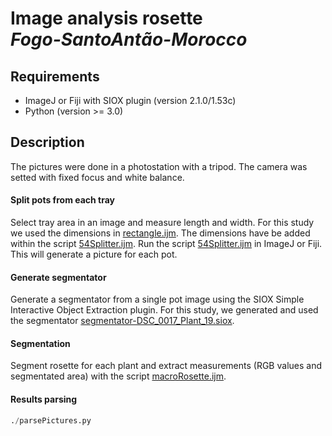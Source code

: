 # Image analysis rosette </br> *Fogo-SantoAntão-Morocco*

## Requirements

 * ImageJ or Fiji with SIOX plugin (version 2.1.0/1.53c)
 * Python (version >= 3.0)

## Description

The pictures were done in a photostation with a tripod. The camera was setted with fixed focus and white balance.

#### Split pots from each tray

Select tray area in an image and measure length and width. For this study we used the dimensions in [rectangle.ijm](rectangle.ijm). The dimensions have be added within the script [54Splitter.ijm]([54Splitter.ijm]). Run the script [54Splitter.ijm]([54Splitter.ijm]) in ImageJ or Fiji. This will generate a picture for each pot.


#### Generate segmentator

Generate a segmentator from a single pot image using the SIOX Simple Interactive Object Extraction plugin. For this study, we generated and used the segmentator [segmentator-DSC_0017_Plant_19.siox]([segmentator-DSC_0017_Plant_19.siox]).

#### Segmentation

Segment rosette for each plant and extract measurements (RGB values and segmentated area) with the script [macroRosette.ijm]([macroRosette.ijm]).

#### Results parsing

```python
./parsePictures.py

```


